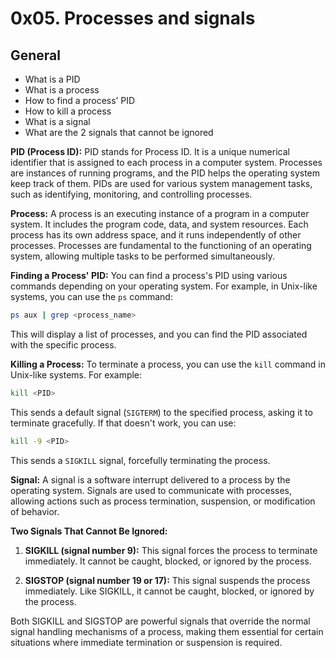 # 0x05. Processes and signals

## General

- What is a PID
- What is a process
- How to find a process’ PID
- How to kill a process
- What is a signal
- What are the 2 signals that cannot be ignored

**PID (Process ID):**
PID stands for Process ID. It is a unique numerical identifier that is assigned to each process in a computer system. Processes are instances of running programs, and the PID helps the operating system keep track of them. PIDs are used for various system management tasks, such as identifying, monitoring, and controlling processes.

**Process:**
A process is an executing instance of a program in a computer system. It includes the program code, data, and system resources. Each process has its own address space, and it runs independently of other processes. Processes are fundamental to the functioning of an operating system, allowing multiple tasks to be performed simultaneously.

**Finding a Process' PID:**
You can find a process's PID using various commands depending on your operating system. For example, in Unix-like systems, you can use the `ps` command:

```bash
ps aux | grep <process_name>
```

This will display a list of processes, and you can find the PID associated with the specific process.

**Killing a Process:**
To terminate a process, you can use the `kill` command in Unix-like systems. For example:

```bash
kill <PID>
```

This sends a default signal (`SIGTERM`) to the specified process, asking it to terminate gracefully. If that doesn't work, you can use:

```bash
kill -9 <PID>
```

This sends a `SIGKILL` signal, forcefully terminating the process.

**Signal:**
A signal is a software interrupt delivered to a process by the operating system. Signals are used to communicate with processes, allowing actions such as process termination, suspension, or modification of behavior.

**Two Signals That Cannot Be Ignored:**
1. **SIGKILL (signal number 9):** This signal forces the process to terminate immediately. It cannot be caught, blocked, or ignored by the process.
  
2. **SIGSTOP (signal number 19 or 17):** This signal suspends the process immediately. Like SIGKILL, it cannot be caught, blocked, or ignored by the process.

Both SIGKILL and SIGSTOP are powerful signals that override the normal signal handling mechanisms of a process, making them essential for certain situations where immediate termination or suspension is required.
